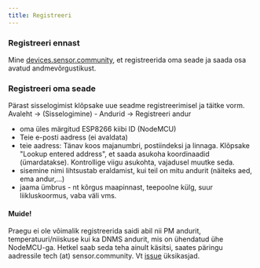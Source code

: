 ```yaml
---
title: Registreeri
---
```


### Registreeri ennast

Mine [devices.sensor.community](https://devices-test.sensor.community/register), et registreerida oma seade ja saada osa avatud andmevõrgustikust.


### Registreeri oma seade
Pärast sisselogimist klõpsake uue seadme registreerimisel ja täitke vorm.
Avaleht -> (Sisselogimine) - Andurid -> Registreeri andur

* oma üles märgitud ESP8266 kiibi ID (NodeMCU)
* Teie e-posti aadress (ei avaldata)
* teie aadress: Tänav koos majanumbri, postiindeksi ja linnaga. Klõpsake "Lookup entered address", et saada asukoha koordinaadid (ümardatakse). Kontrollige viigu asukohta, vajadusel muutke seda.
* sisemine nimi lihtsustab eraldamist, kui teil on mitu andurit (näiteks aed, ema andur,...)
* jaama ümbrus - nt kõrgus maapinnast, teepoolne külg, suur liikluskoormus, vaba väli vms.


#### Muide!
Praegu ei ole võimalik registreerida saidi abil nii PM andurit, temperatuuri/niiskuse kui ka DNMS andurit, mis on ühendatud ühe NodeMCU-ga.
Hetkel saab seda teha ainult käsitsi, saates päringu aadressile tech (at) sensor.community.
Vt [issue](https://github.com/opendata-stuttgart/sensor.community/issues/117) üksikasjad.

